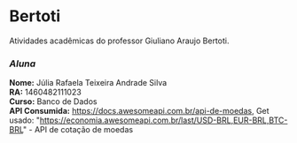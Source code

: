 # Bertoti
Atividades acadêmicas do professor Giuliano Araujo Bertoti.

### _Aluna_

**Nome:** Júlia Rafaela Teixeira Andrade Silva<br />
**RA:** 1460482111023<br />
**Curso:** Banco de Dados<br />
**API Consumida:** https://docs.awesomeapi.com.br/api-de-moedas, Get usado: "https://economia.awesomeapi.com.br/last/USD-BRL,EUR-BRL,BTC-BRL" - API de cotação de moedas <br />
